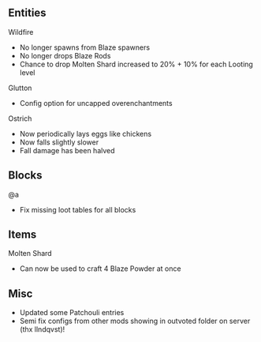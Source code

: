 Entities
---
Wildfire
- No longer spawns from Blaze spawners
- No longer drops Blaze Rods
- Chance to drop Molten Shard increased to 20% + 10% for each Looting level

Glutton
- Config option for uncapped overenchantments

Ostrich
- Now periodically lays eggs like chickens
- Now falls slightly slower
- Fall damage has been halved

Blocks
---
@a
- Fix missing loot tables for all blocks

Items
---
Molten Shard
- Can now be used to craft 4 Blaze Powder at once

Misc
---
- Updated some Patchouli entries
- Semi fix configs from other mods showing in outvoted folder on server (thx llndqvst)!
